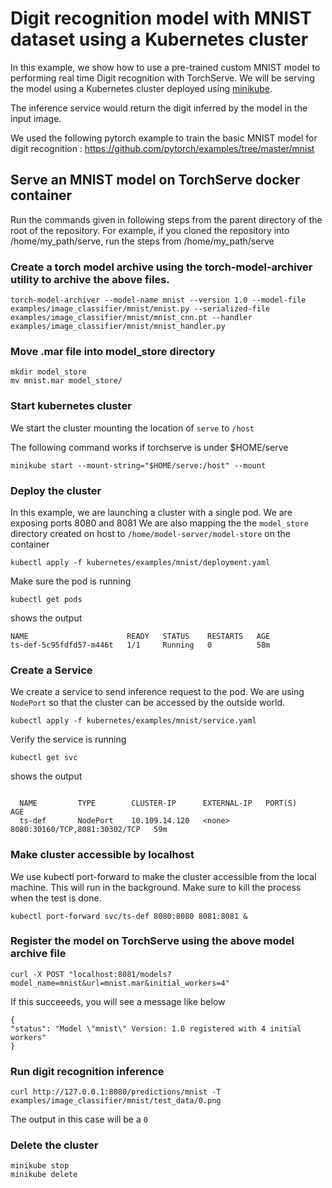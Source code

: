 # Digit recognition model with MNIST dataset using a Kubernetes cluster

In this example, we show how to use a pre-trained custom MNIST model to performing real time Digit recognition with TorchServe.
We will be serving the model using a Kubernetes cluster deployed using [minikube](https://minikube.sigs.k8s.io/docs/start/).

The inference service would return the digit inferred by the model in the input image.

We used the following pytorch example to train the basic MNIST model for digit recognition :
https://github.com/pytorch/examples/tree/master/mnist

## Serve an MNIST model on TorchServe docker container

Run the commands given in following steps from the parent directory of the root of the repository. For example, if you cloned the repository into /home/my_path/serve, run the steps from /home/my_path/serve

 ### Create a torch model archive using the torch-model-archiver utility to archive the above files.

  ```
  torch-model-archiver --model-name mnist --version 1.0 --model-file examples/image_classifier/mnist/mnist.py --serialized-file examples/image_classifier/mnist/mnist_cnn.pt --handler  examples/image_classifier/mnist/mnist_handler.py
  ```

  ### Move .mar file into model_store directory

  ```
  mkdir model_store
  mv mnist.mar model_store/
  ```

  ### Start kubernetes cluster

  We start the cluster mounting the location of `serve` to `/host`

  The following command works if torchserve is under $HOME/serve
  ```
  minikube start --mount-string="$HOME/serve:/host" --mount
  ```

  ### Deploy the cluster

  In this example, we are launching a cluster with a single pod.
  We are exposing ports 8080 and 8081
  We are also mapping the the `model_store` directory created on host to
  `/home/model-server/model-store` on the container

  ```
  kubectl apply -f kubernetes/examples/mnist/deployment.yaml
  ```

  Make sure the pod is running

  ```
  kubectl get pods
  ```
  shows the output
  ```
  NAME                      READY   STATUS    RESTARTS   AGE
  ts-def-5c95fdfd57-m446t   1/1     Running   0          58m

  ```

  ### Create a Service
  We create a service to send inference request to the pod.
  We are using `NodePort` so that the cluster can be accessed by the outside world.

  ```
  kubectl apply -f kubernetes/examples/mnist/service.yaml
  ```

  Verify the service is running

  ```
  kubectl get svc
  ```
  shows the output
  ```

    NAME         TYPE        CLUSTER-IP      EXTERNAL-IP   PORT(S)                         AGE
    ts-def       NodePort    10.109.14.120   <none>        8080:30160/TCP,8081:30302/TCP   59m

  ```

  ### Make cluster accessible by localhost

  We use kubectl port-forward to make the cluster accessible from the local machine. This will run in the background. Make sure to kill the process when the test is done.

  ```
  kubectl port-forward svc/ts-def 8080:8080 8081:8081 &
  ```

  ### Register the model on TorchServe using the above model archive file

  ```
  curl -X POST "localhost:8081/models?model_name=mnist&url=mnist.mar&initial_workers=4"
  ```

  If this succeeeds, you will see a message like below

  ```
  {
  "status": "Model \"mnist\" Version: 1.0 registered with 4 initial workers"
  }
  ```

  ### Run digit recognition inference

  ```
  curl http://127.0.0.1:8080/predictions/mnist -T examples/image_classifier/mnist/test_data/0.png
  ```

   The output in this case will be a `0`


  ### Delete the cluster

  ```
  minikube stop
  minikube delete
  ```
